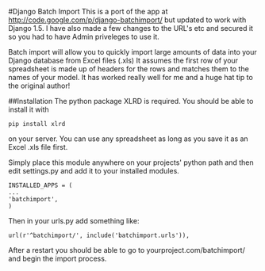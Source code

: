 #Django Batch Import
This is a port of the app at http://code.google.com/p/django-batchimport/ but updated to work with Django 1.5. I have also made a few changes to the URL's etc and secured it so you had to have Admin priveleges to use it.

Batch import will allow you to quickly import large amounts of data into your Django database from Excel files (.xls) It assumes the first row of your spreadsheet is made up of headers for the rows and matches them to the names of your model. It has worked really well for me and a huge hat tip to the original author!

##Installation
The python package XLRD is required. You should be able to install it with

	pip install xlrd

on your server. You can use any spreadsheet as long as you save it as an Excel .xls file first.

Simply place this module anywhere on your projects' python path and then edit settings.py and add it to your installed modules.

	INSTALLED_APPS = (
	...
	'batchimport',
	)
	
Then in your urls.py add something like:

	url(r'^batchimport/', include('batchimport.urls')),
	
After a restart you should be able to go to yourproject.com/batchimport/ and begin the import process.